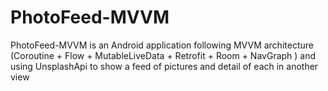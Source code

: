 # PhotoFeed-MVVM
PhotoFeed-MVVM is an Android application following MVVM architecture (Coroutine + Flow + MutableLiveData + Retrofit + Room + NavGraph ) and using UnsplashApi to show a feed of pictures and detail of each in another view
